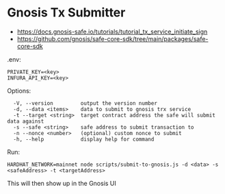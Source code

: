 # Gnosis Tx Submitter

* https://docs.gnosis-safe.io/tutorials/tutorial_tx_service_initiate_sign
* https://github.com/gnosis/safe-core-sdk/tree/main/packages/safe-core-sdk

.env:

```
PRIVATE_KEY=<key>
INFURA_API_KEY=<key>
```

Options:
```
  -V, --version         output the version number
  -d, --data <items>    data to submit to gnosis trx service
  -t --target <string>  target contract address the safe will submit data against
  -s --safe <string>    safe address to submit transaction to
  -n --nonce <number>   (optional) custom nonce to submit
  -h, --help            display help for command
```

Run:

```
HARDHAT_NETWORK=mainnet node scripts/submit-to-gnosis.js -d <data> -s <safeAddress> -t <targetAddress>
```

This will then show up in the Gnosis UI
